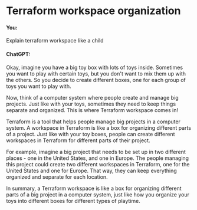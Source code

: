 # Terraform workspace organization

#### You:
Explain terraform workspace like a child

#### ChatGPT:
Okay, imagine you have a big toy box with lots of toys inside. Sometimes you want to play with certain toys, but you don't want to mix them up with the others. So you decide to create different boxes, one for each group of toys you want to play with.

Now, think of a computer system where people create and manage big projects. Just like with your toys, sometimes they need to keep things separate and organized. This is where Terraform workspace comes in!

Terraform is a tool that helps people manage big projects in a computer system. A workspace in Terraform is like a box for organizing different parts of a project. Just like with your toy boxes, people can create different workspaces in Terraform for different parts of their project.

For example, imagine a big project that needs to be set up in two different places - one in the United States, and one in Europe. The people managing this project could create two different workspaces in Terraform, one for the United States and one for Europe. That way, they can keep everything organized and separate for each location.

In summary, a Terraform workspace is like a box for organizing different parts of a big project in a computer system, just like how you organize your toys into different boxes for different types of playtime.
